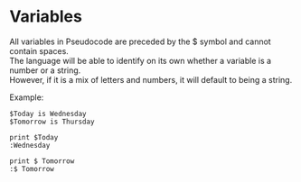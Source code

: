 # Variables

All variables in Pseudocode are preceded by the $ symbol and cannot contain spaces.  
The language will be able to identify on its own whether a variable is a number or a string.  
However, if it is a mix of letters and numbers, it will default to being a string.

Example:  

	$Today is Wednesday
	$Tomorrow is Thursday

	print $Today
	:Wednesday

	print $ Tomorrow
	:$ Tomorrow